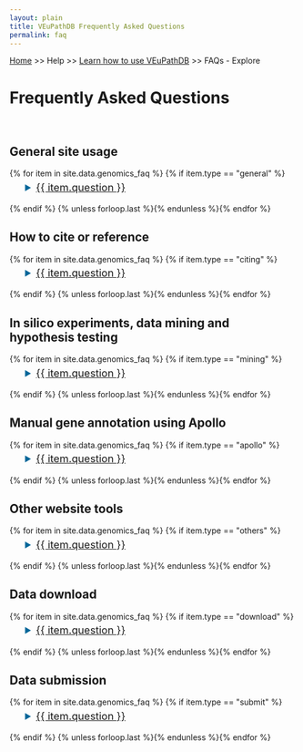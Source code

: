 ```yaml
---
layout: plain
title: VEuPathDB Frequently Asked Questions
permalink: faq
---
```

<style>
div.static-content summary {
    font-size: 130%;
    margin: 0.25em 1.5em 1em;
    color: #069;
}
div.static-content li {
    margin: 1em 2em;
    font-size: 110%;
}
div.static-content p {
    margin: 1em 3.25em;
    font-size: 110%;
}
div.static-content img {
  margin-top: .5em; 
  margin-left: 6em;
  width: 30em;
}

</style>

<p><a href="/">Home</a> >> Help >> <a href="/a/app/static-content/landing.html">Learn how to use VEuPathDB</a> >> FAQs - Explore</p>

<h1 id="FAQ">Frequently Asked Questions</h1>
<br>
<div class="static-content"> 


<div id="general">
    <h2>General site usage</h2> 
    {% for item in site.data.genomics_faq %}
    {% if item.type == "general" %}
      <details id="{{ item.uid }}">
        <summary><a href="#{{ item.uid }}">{{ item.question }}</a></summary>
        {{ item.answer | markdownify }}
        <br>
      </details>
    {% endif %}
    {% unless forloop.last %}{% endunless %}{% endfor %}
</div>


<div id="citing">
    <h2>How to cite or reference</h2>
    {% for item in site.data.genomics_faq %}
    {% if item.type == "citing" %}
      <details id="{{ item.uid }}">
        <summary><a href="#{{ item.uid }}">{{ item.question }}</a></summary>
        {{ item.answer | markdownify }}
        <br>
      </details>
    {% endif %}
    {% unless forloop.last %}{% endunless %}{% endfor %}
</div>


<div id="mining">
    <h2>In silico experiments, data mining and hypothesis testing</h2>
    {% for item in site.data.genomics_faq %}
    {% if item.type == "mining" %}
      <details id="{{ item.uid }}">
        <summary><a href="#{{ item.uid }}">{{ item.question }}</a></summary>
        {{ item.answer | markdownify }}
        <br>
      </details>
    {% endif %}
    {% unless forloop.last %}{% endunless %}{% endfor %}
</div>


<div id="apollo">
    <h2>Manual gene annotation using Apollo</h2>
    {% for item in site.data.genomics_faq %}
    {% if item.type == "apollo" %}
      <details id="{{ item.uid }}">
        <summary><a href="#{{ item.uid }}">{{ item.question }}</a></summary>
        {{ item.answer | markdownify }}
        <br>
      </details>
    {% endif %}
    {% unless forloop.last %}{% endunless %}{% endfor %}
</div>


<div id="others">
    <h2>Other website tools</h2>
    {% for item in site.data.genomics_faq %}
    {% if item.type == "others" %}
      <details id="{{ item.uid }}">
        <summary><a href="#{{ item.uid }}">{{ item.question }}</a></summary>
        {{ item.answer | markdownify }}
        <br>
      </details>
    {% endif %}
    {% unless forloop.last %}{% endunless %}{% endfor %}
</div>


<div id="download">
    <h2>Data download</h2>
    {% for item in site.data.genomics_faq %}
    {% if item.type == "download" %}
      <details id="{{ item.uid }}">
        <summary><a href="#{{ item.uid }}">{{ item.question }}</a></summary>
        {{ item.answer | markdownify }}
        <br>
      </details>
    {% endif %}
    {% unless forloop.last %}{% endunless %}{% endfor %}
</div>


<div id="submit">
    <h2>Data submission</h2>
    {% for item in site.data.genomics_faq %}
    {% if item.type == "submit" %}
      <details id="{{ item.uid }}">
        <summary><a href="#{{ item.uid }}">{{ item.question }}</a></summary>
        {{ item.answer | markdownify }}
        <br>
      </details>
    {% endif %}
    {% unless forloop.last %}{% endunless %}{% endfor %}
</div>



</div>

<script>
function getHashFromUrl(url){
    console.log("My url: ", url);
    var a = document.createElement("a");
    a.href = url;
    return a.hash.replace(/^#/, "");
}
function openEntry(myanchor) {
  console.log("My Anchor: ", myanchor);
  document.getElementById(myanchor).open = true;
}
document.onload = openEntry(getHashFromUrl(window.location.href));
</script>

